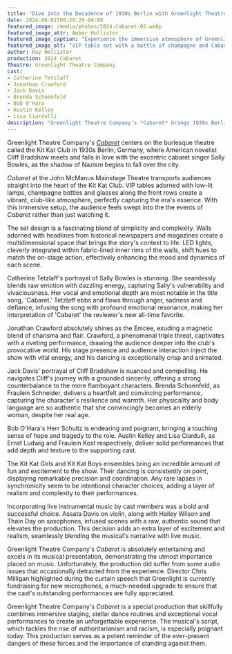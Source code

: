 ```yaml
---
title: "Dive into the Decadence of 1930s Berlin with Greenlight Theatre Company's 'Cabaret'"
date: 2024-06-01T00:29:29-04:00
featured_image: /media/photos/2024-Cabaret-02.webp
featured_image_attr: Amber Hollister
featured_image_caption: "Experience the immersive atmosphere of Greenlight Theatre Company’s 'Cabaret' at the John McManus Mainstage Theatre, with VIP tables set to transport you straight into the heart of the Kit Kat Club."
featured_image_alt: "VIP table set with a bottle of champagne and Cabaret programs, overlooking the stage at Greenlight Theatre Company’s Cabaret production at the John McManus Mainstage Theatre, with vibrant lighting and walls adorned with historical headlines."
author: Ray Hollister
production: 2024 Cabaret
Theatre: Greenlight Theatre Company
cast: 
- Catherine Tetzlaff
- Jonathan Crawford
- Jack Davis
- Brenda Schoenfeld
- Bob O'Hara
- Austin Kelley
- Lisa Ciardulli
description: "Greenlight Theatre Company's *Cabaret* brings 1930s Berlin to life with immersive staging and standout performances."
---
```

Greenlight Theatre Company's *[Cabaret](/productions/2024-cabaret/)* centers on the burlesque theatre called the Kit Kat Club in 1930s Berlin, Germany, where American novelist Cliff Bradshaw meets and falls in love with the excentric cabaret singer Sally Bowles, as the shadow of Nazism begins to fall over the city.

*Cabaret* at the John McManus Mainstage Theatre transports audiences straight into the heart of the Kit Kat Club. VIP tables adorned with low-lit lamps, champagne bottles and glasses along the front rows create a vibrant, club-like atmosphere, perfectly capturing the era's essence. With this immersive setup, the audience feels swept into the the events of *Cabaret* rather than just watching it.<!--more-->

The set design is a fascinating blend of simplicity and complexity. Walls adorned with headlines from historical newspapers and magazines create a multidimensional space that brings the story's context to life. LED lights, cleverly integrated within fabric-lined inner rims of the walls, shift hues to match the on-stage action, effectively enhancing the mood and dynamics of each scene.

Catherine Tetzlaff's portrayal of Sally Bowles is stunning. She seamlessly blends raw emotion with dazzling energy, capturing Sally's vulnerability and vivaciousness. Her vocal and emotional depth are most notable in the title song, 'Cabaret.' Tetzlaff ebbs and flows through anger, sadness and defiance, infusing the song with profound emotional resonance, making her interpretation of 'Cabaret' the reviewer's new all-time favorite.

Jonathan Crawford absolutely shines as the Emcee, exuding a magnetic blend of charisma and flair. Crawford, a phenomenal triple threat, captivates with a riveting performance, drawing the audience deeper into the club's provocative world. His stage presence and audience interaction inject the show with vital energy, and his dancing is exceptionally crisp and animated.

Jack Davis' portrayal of Cliff Bradshaw is nuanced and compelling. He navigates Cliff's journey with a grounded sincerity, offering a strong counterbalance to the more flamboyant characters. Brenda Schoenfeld, as Fraulein Schneider, delivers a heartfelt and convincing performance, capturing the character's resilience and warmth. Her physicality and body language are so authentic that she convincingly becomes an elderly woman, despite her real age.

Bob O'Hara's Herr Schultz is endearing and poignant, bringing a touching sense of hope and tragedy to the role. Austin Kelley and Lisa Ciardulli, as Ernst Ludwig and Fraulein Kost respectively, deliver solid performances that add depth and texture to the supporting cast.

The Kit Kat Girls and Kit Kat Boys ensembles bring an incredible amount of fun and excitement to the show. Their dancing is consistently on point, displaying remarkable precision and coordination. Any rare lapses in synchronicity seem to be intentional character choices, adding a layer of realism and complexity to their performances.

Incorporating live instrumental music by cast members was a bold and successful choice. Assata Davis on violin, along with Hailey Wilson and Thain Day on saxophones, infused scenes with a raw, authentic sound that elevates the production. This decision adds an extra layer of excitement and realism, seamlessly blending the musical's narrative with live music.

Greenlight Theatre Company's *Cabaret* is absolutely entertaining and excels in its musical presentation, demonstrating the utmost importance placed on music. Unfortunately, the production did suffer from some audio issues that occasionally detracted from the experience. Director Chris Milligan highlighted during the curtain speech that Greenlight is currently fundraising for new microphones, a much-needed upgrade to ensure that the cast's outstanding performances are fully appreciated.

Greenlight Theatre Company's *Cabaret* is a special production that skillfully combines immersive staging, stellar dance routines and exceptional vocal performances to create an unforgettable experience. The musical's script, which tackles the rise of authoritarianism and racism, is especially poignant today. This production serves as a potent reminder of the ever-present dangers of these forces and the importance of standing against them.